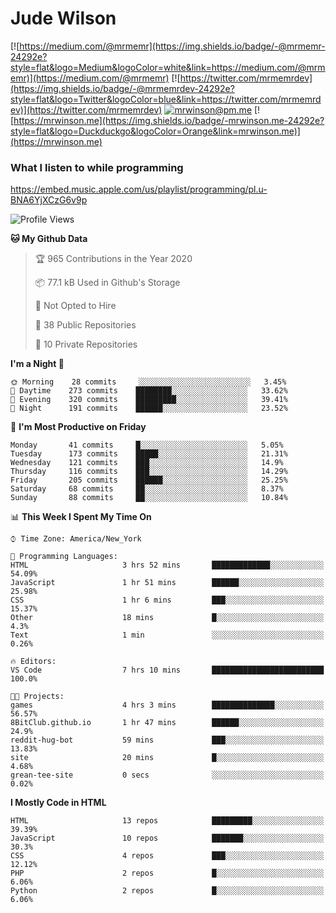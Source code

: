 # Jude Wilson
[![https://medium.com/@mrmemr](https://img.shields.io/badge/-@mrmemr-24292e?style=flat&logo=Medium&logoColor=white&link=https://medium.com/@mrmemr)](https://medium.com/@mrmemr)
[![https://twitter.com/mrmemrdev](https://img.shields.io/badge/-@mrmemrdev-24292e?style=flat&logo=Twitter&logoColor=blue&link=https://twitter.com/mrmemrdev)](https://twitter.com/mrmemrdev)
[![mrwinson@pm.me](https://img.shields.io/badge/-mrwinson@pm.me-24292e?style=flat&logo=ProtonMail&logoColor=Grey&link=mailto:mrwinson@pm.me)](mailto:mrwinson@pm.me)
[![https://mrwinson.me](https://img.shields.io/badge/-mrwinson.me-24292e?style=flat&logo=Duckduckgo&logoColor=Orange&link=mrwinson.me)](https://mrwinson.me) 

### What I listen to while programming
https://embed.music.apple.com/us/playlist/programming/pl.u-BNA6YjXCzG6v9p

<!--START_SECTION:waka-->
![Profile Views](http://img.shields.io/badge/Profile%20Views-25-blue)

**🐱 My Github Data** 

> 🏆 965 Contributions in the Year 2020
 > 
> 📦 77.1 kB Used in Github's Storage 
 > 
> 🚫 Not Opted to Hire
 > 
> 📜 38 Public Repositories
 > 
> 🔑 10 Private Repositories 

**I'm a Night 🦉** 

```text
🌞 Morning    28 commits     ░░░░░░░░░░░░░░░░░░░░░░░░░   3.45% 
🌆 Daytime    273 commits    ████████░░░░░░░░░░░░░░░░░   33.62% 
🌃 Evening    320 commits    █████████░░░░░░░░░░░░░░░░   39.41% 
🌙 Night      191 commits    ██████░░░░░░░░░░░░░░░░░░░   23.52%

```
📅 **I'm Most Productive on Friday** 

```text
Monday       41 commits     █░░░░░░░░░░░░░░░░░░░░░░░░   5.05% 
Tuesday      173 commits    █████░░░░░░░░░░░░░░░░░░░░   21.31% 
Wednesday    121 commits    ███░░░░░░░░░░░░░░░░░░░░░░   14.9% 
Thursday     116 commits    ███░░░░░░░░░░░░░░░░░░░░░░   14.29% 
Friday       205 commits    ██████░░░░░░░░░░░░░░░░░░░   25.25% 
Saturday     68 commits     ██░░░░░░░░░░░░░░░░░░░░░░░   8.37% 
Sunday       88 commits     ██░░░░░░░░░░░░░░░░░░░░░░░   10.84%

```


📊 **This Week I Spent My Time On** 

```text
⌚︎ Time Zone: America/New_York

💬 Programming Languages: 
HTML                     3 hrs 52 mins       █████████████░░░░░░░░░░░░   54.09% 
JavaScript               1 hr 51 mins        ██████░░░░░░░░░░░░░░░░░░░   25.98% 
CSS                      1 hr 6 mins         ███░░░░░░░░░░░░░░░░░░░░░░   15.37% 
Other                    18 mins             █░░░░░░░░░░░░░░░░░░░░░░░░   4.3% 
Text                     1 min               ░░░░░░░░░░░░░░░░░░░░░░░░░   0.26%

🔥 Editors: 
VS Code                  7 hrs 10 mins       █████████████████████████   100.0%

🐱‍💻 Projects: 
games                    4 hrs 3 mins        ██████████████░░░░░░░░░░░   56.57% 
8BitClub.github.io       1 hr 47 mins        ██████░░░░░░░░░░░░░░░░░░░   24.9% 
reddit-hug-bot           59 mins             ███░░░░░░░░░░░░░░░░░░░░░░   13.83% 
site                     20 mins             █░░░░░░░░░░░░░░░░░░░░░░░░   4.68% 
grean-tee-site           0 secs              ░░░░░░░░░░░░░░░░░░░░░░░░░   0.02%

```

**I Mostly Code in HTML** 

```text
HTML                     13 repos            █████████░░░░░░░░░░░░░░░░   39.39% 
JavaScript               10 repos            ███████░░░░░░░░░░░░░░░░░░   30.3% 
CSS                      4 repos             ███░░░░░░░░░░░░░░░░░░░░░░   12.12% 
PHP                      2 repos             █░░░░░░░░░░░░░░░░░░░░░░░░   6.06% 
Python                   2 repos             █░░░░░░░░░░░░░░░░░░░░░░░░   6.06%

```



<!--END_SECTION:waka-->
